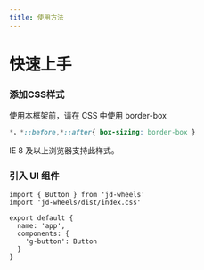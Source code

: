 ```yaml
---
title: 使用方法
---
```


# 快速上手

### 添加CSS样式
使用本框架前，请在 CSS 中使用 border-box

```CSS
*，*::before,*::after{ box-sizing: border-box }
```
IE 8 及以上浏览器支持此样式。

### 引入 UI 组件
```JS
import { Button } from 'jd-wheels'
import 'jd-wheels/dist/index.css'

export default {
  name: 'app',
  components: {
    'g-button': Button
  }
}
```